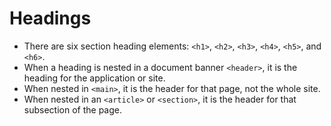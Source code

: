 # Headings

- There are six section heading elements: `<h1>`, `<h2>`, `<h3>`, `<h4>`, `<h5>`, and `<h6>`.
- When a heading is nested in a document banner `<header>`, it is the heading for the application or site.
- When nested in `<main>`, it is the header for that page, not the whole site.
- When nested in an `<article>` or `<section>`, it is the header for that subsection of the page.
